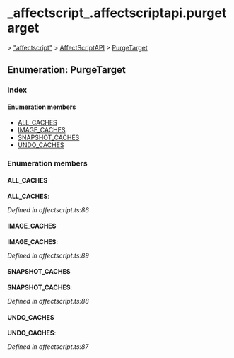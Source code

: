 # \_affectscript\_.affectscriptapi.purgetarget

 &gt; ["affectscript"](https://github.com/AffectScript/affectscript-docs/tree/306de14a6253b187416c39813dcd85cd8989dc14/javascript-api/기타%20그%20외%20참조%20API/modules/_affectscript_.md) &gt; [AffectScriptAPI](https://github.com/AffectScript/affectscript-docs/tree/306de14a6253b187416c39813dcd85cd8989dc14/javascript-api/기타%20그%20외%20참조%20API/modules/_affectscript_.affectscriptapi.md) &gt; [PurgeTarget](https://github.com/AffectScript/affectscript-docs/tree/306de14a6253b187416c39813dcd85cd8989dc14/_affectscript_.affectscriptapi.purgetarget.md)

## Enumeration: PurgeTarget

### Index

#### Enumeration members

* [ALL\_CACHES](_affectscript_.affectscriptapi.purgetarget.md#all_caches)
* [IMAGE\_CACHES](_affectscript_.affectscriptapi.purgetarget.md#image_caches)
* [SNAPSHOT\_CACHES](_affectscript_.affectscriptapi.purgetarget.md#snapshot_caches)
* [UNDO\_CACHES](_affectscript_.affectscriptapi.purgetarget.md#undo_caches)

### Enumeration members

#### ALL\_CACHES <a id="all_caches"></a>

**ALL\_CACHES**:

_Defined in affectscript.ts:86_

#### IMAGE\_CACHES <a id="image_caches"></a>

**IMAGE\_CACHES**:

_Defined in affectscript.ts:89_

#### SNAPSHOT\_CACHES <a id="snapshot_caches"></a>

**SNAPSHOT\_CACHES**:

_Defined in affectscript.ts:88_

#### UNDO\_CACHES <a id="undo_caches"></a>

**UNDO\_CACHES**:

_Defined in affectscript.ts:87_

